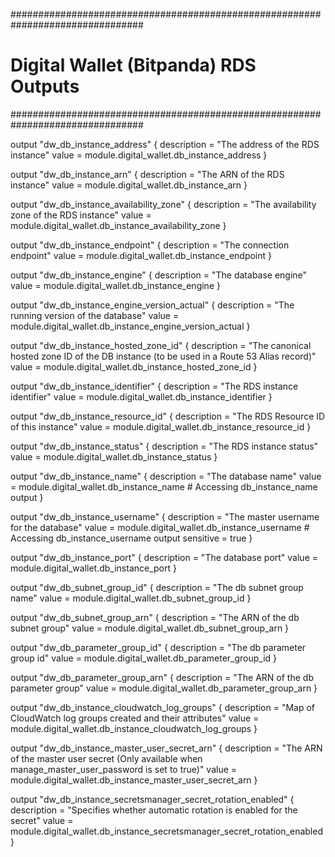 ################################################################################
# Digital Wallet (Bitpanda) RDS Outputs
################################################################################

output "dw_db_instance_address" {
  description = "The address of the RDS instance"
  value       = module.digital_wallet.db_instance_address
}

output "dw_db_instance_arn" {
  description = "The ARN of the RDS instance"
  value       = module.digital_wallet.db_instance_arn
}

output "dw_db_instance_availability_zone" {
  description = "The availability zone of the RDS instance"
  value       = module.digital_wallet.db_instance_availability_zone
}

output "dw_db_instance_endpoint" {
  description = "The connection endpoint"
  value       = module.digital_wallet.db_instance_endpoint
}

output "dw_db_instance_engine" {
  description = "The database engine"
  value       = module.digital_wallet.db_instance_engine
}

output "dw_db_instance_engine_version_actual" {
  description = "The running version of the database"
  value       = module.digital_wallet.db_instance_engine_version_actual
}

output "dw_db_instance_hosted_zone_id" {
  description = "The canonical hosted zone ID of the DB instance (to be used in a Route 53 Alias record)"
  value       = module.digital_wallet.db_instance_hosted_zone_id
}

output "dw_db_instance_identifier" {
  description = "The RDS instance identifier"
  value       = module.digital_wallet.db_instance_identifier
}

output "dw_db_instance_resource_id" {
  description = "The RDS Resource ID of this instance"
  value       = module.digital_wallet.db_instance_resource_id
}

output "dw_db_instance_status" {
  description = "The RDS instance status"
  value       = module.digital_wallet.db_instance_status
}

output "dw_db_instance_name" {
  description = "The database name"
  value       = module.digital_wallet.db_instance_name  # Accessing db_instance_name output
}

output "dw_db_instance_username" {
  description = "The master username for the database"
  value       = module.digital_wallet.db_instance_username  # Accessing db_instance_username output
  sensitive   = true
}

output "dw_db_instance_port" {
  description = "The database port"
  value       = module.digital_wallet.db_instance_port
}

output "dw_db_subnet_group_id" {
  description = "The db subnet group name"
  value       = module.digital_wallet.db_subnet_group_id
}

output "dw_db_subnet_group_arn" {
  description = "The ARN of the db subnet group"
  value       = module.digital_wallet.db_subnet_group_arn
}

output "dw_db_parameter_group_id" {
  description = "The db parameter group id"
  value       = module.digital_wallet.db_parameter_group_id
}

output "dw_db_parameter_group_arn" {
  description = "The ARN of the db parameter group"
  value       = module.digital_wallet.db_parameter_group_arn
}

output "dw_db_instance_cloudwatch_log_groups" {
  description = "Map of CloudWatch log groups created and their attributes"
  value       = module.digital_wallet.db_instance_cloudwatch_log_groups
}

output "dw_db_instance_master_user_secret_arn" {
  description = "The ARN of the master user secret (Only available when manage_master_user_password is set to true)"
  value       = module.digital_wallet.db_instance_master_user_secret_arn
}

output "dw_db_instance_secretsmanager_secret_rotation_enabled" {
  description = "Specifies whether automatic rotation is enabled for the secret"
  value       = module.digital_wallet.db_instance_secretsmanager_secret_rotation_enabled
}
